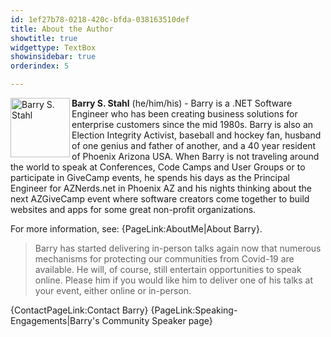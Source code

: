 ```yaml
---
id: 1ef27b78-0218-420c-bfda-038163510def
title: About the Author
showtitle: true
widgettype: TextBox
showinsidebar: true
orderindex: 5

---
```

<img style="float: left; padding: 0px 3px 0px 0px;" src="{PathToRoot}Pics/bsstahl_left.gif" alt="Barry S. Stahl" width="95" /><strong>Barry S. Stahl</strong> (he/him/his) - Barry is a .NET Software Engineer who has been creating business solutions for enterprise customers since the mid 1980s. Barry is also an Election Integrity Activist, baseball and hockey fan, husband of one genius and father of another, and a 40 year resident of Phoenix Arizona USA. When Barry is not traveling around the world to speak at Conferences, Code Camps and User Groups or to participate in GiveCamp events, he spends his days as the Principal Engineer for AZNerds.net in Phoenix AZ and his nights thinking about the next AZGiveCamp event where software creators come together to build websites and apps for some great non-profit organizations.

For more information, see: {PageLink:AboutMe|About Barry}.

> Barry has started delivering in-person talks again now that numerous mechanisms for protecting our communities from Covid-19 are available. He will, of course, still entertain opportunities to speak online. Please  him if you would like him to deliver one of his talks at your event, either online or in-person.

{ContactPageLink:Contact Barry}
{PageLink:Speaking-Engagements|Barry's Community Speaker page}
